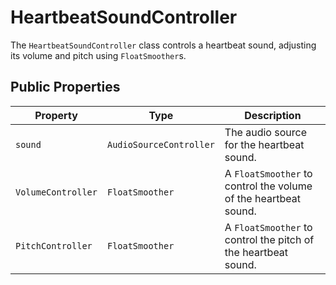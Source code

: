 # HeartbeatSoundController

The `HeartbeatSoundController` class controls a heartbeat sound, adjusting its volume and pitch using `FloatSmoother`s.

## Public Properties

| Property         | Type                  | Description                                                  |
| ---------------- | --------------------- | ------------------------------------------------------------ |
| `sound`          | `AudioSourceController` | The audio source for the heartbeat sound.                    |
| `VolumeController` | `FloatSmoother`       | A `FloatSmoother` to control the volume of the heartbeat sound. |
| `PitchController`  | `FloatSmoother`       | A `FloatSmoother` to control the pitch of the heartbeat sound.  |
